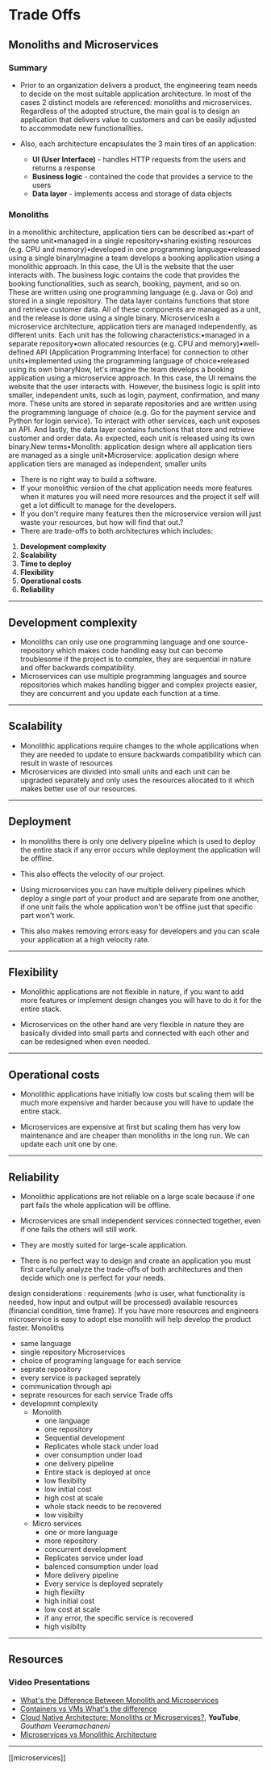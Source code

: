 # Trade Offs

## Monoliths and Microservices

### Summary

- Prior to an organization delivers a product, the engineering team needs to decide on the most suitable application architecture. In most of the cases 2 distinct models are referenced: monoliths and microservices. Regardless of the adopted structure, the main goal is to design an application that delivers value to customers and can be easily adjusted to accommodate new functionalities.

- Also, each architecture encapsulates the 3 main tires of an application:
  - **UI (User Interface)** - handles HTTP requests from the users and returns a response
  - **Business logic** - contained the code that provides a service to the users
  - **Data layer** - implements access and storage of data objects

### Monoliths

In a monolithic architecture, application tiers can be described as:•part of the same unit•managed in a single repository•sharing existing resources (e.g. CPU and memory)•developed in one programming language•released using a single binaryImagine a team develops a booking application using a monolithic approach. In this case, the UI is the website that the user interacts with. The business logic contains the code that provides the booking functionalities, such as search, booking, payment, and so on. These are written using one programming language (e.g. Java or Go) and stored in a single repository. The data layer contains functions that store and retrieve customer data. All of these components are managed as a unit, and the release is done using a single binary.
MicroservicesIn a microservice architecture, application tiers are managed independently, as different units. Each unit has the following characteristics:•managed in a separate repository•own allocated resources (e.g. CPU and memory)•well-defined API (Application Programming Interface) for connection to other units•implemented using the programming language of choice•released using its own binaryNow, let's imagine the team develops a booking application using a microservice approach.
In this case, the UI remains the website that the user interacts with. However, the business logic is split into smaller, independent units, such as login, payment, confirmation, and many more. These units are stored in separate repositories and are written using the programming language of choice (e.g. Go for the payment service and Python for login service). To interact with other services, each unit exposes an API. And lastly, the data layer contains functions that store and retrieve customer and order data. As expected, each unit is released using its own binary.New terms•Monolith: application design where all application tiers are managed as a single unit•Microservice: application design where application tiers are managed as independent, smaller units

- There is no right way to build a software.
- If your monolithic version of the chat application needs more features when it matures you will need more resources and the project it self will get a lot difficult to manage for the developers.
- If you don't require many features then the microservice version will just waste your resources, but how will find that out.?
- There are trade-offs to both architectures which includes:

1. **Development complexity**
2. **Scalability**
3. **Time to deploy**
4. **Flexibility**
5. **Operational costs**
6. **Reliability**

---

## Development complexity

- Monoliths can only use one programming language and one source-repository which makes code handling easy but can become troublesome if the project is to complex, they are sequential in nature and offer backwards compatibility.
- Microservices can use multiple programming languages and source repositories which makes handling bigger and complex projects easier, they are concurrent and you update each function at a time.

---

## Scalability

- Monolithic applications require changes to the whole applications when they are needed to update to ensure backwards compatibility which can result in waste of resources
- Microservices are divided into small units and each unit can be upgraded separately and only uses the resources allocated to it which makes better use of our resources.

---

## Deployment

- In monoliths there is only one delivery pipeline which is used to deploy the entire stack if any error occurs while deployment the application will be offline.
- This also effects the velocity of our project.

- Using microservices you can have multiple delivery pipelines which deploy a single part of your product and are separate from one another, if one unit fails the whole application won't be offline just that specific part won't work.
- This also makes removing errors easy for developers and you can scale your application at a high velocity rate.

---

## Flexibility

- Monolithic applications are not flexible in nature, if you want to add more features or implement design changes you will have to do it for the entire stack.

- Microservices on the other hand are very flexible in nature they are basically divided into small parts and connected with each other and can be redesigned when even needed.

---

## Operational costs

- Monolithic applications have initially low costs but scaling them will be much more expensive and harder because you will have to update the entire stack.

- Microservices are expensive at first but scaling them has very low maintenance and are cheaper than monoliths in the long run. We can update each unit one by one.

---

## Reliability

- Monolithic applications are not reliable on a large scale because if one part fails the whole application will be offline.

- Microservices are small independent services connected together, even if one fails the others will still work.
- They are mostly suited for large-scale application.

- There is no perfect way to design and create an application you must first carefully analyze the trade-offs of both architectures and then decide which one is perfect for your needs.

design considerations :
requirements (who is user, what functionality is needed, how input and output will be processed)
available resources (financial condition, time frame).
If you have more resources and engineers microservice is easy to adopt
else monolith will help develop the product faster.
Monoliths

- same language
- single repository
  Microservices
- choice of programing language for each service
- seprate repository
- every service is packaged seprately
- communication through api
- seprate resources for each service
  Trade offs
- developmnt complexity
  - Monolith
    - one language
    - one repository
    - Sequential development
    - Replicates whole stack under load
    - over consumption under load
    - one delivery pipeline
    - Entire stack is deployed at once
    - low flexibilty
    - low initial cost
    - high cost at scale
    - whole stack needs to be recovered
    - low visibilty
  - Micro services
    - one or more language
    - more repository
    - concurrent development
    - Replicates service under load
    - balenced consumption under load
    - More delivery pipeline
    - Every service is deployed seprately
    - high flexiilty
    - high initial cost
    - low cost at scale
    - if any error, the specific service is recovered
    - high visibilty

---

## Resources

### Video Presentations

- [What's the Difference Between Monolith and Microservices](https://nordicapis.com/whats-the-difference-between-monolith-and-microservices/)
- [Containers vs VMs What's the difference](https://www.youtube.com/watch?v=cjXI-yxqGTI)
- [Cloud Native Architecture: Monoliths or Microservices?](https://youtu.be/BmPnNmN9jtc), **YouTube**, _Goutham Veeramachaneni_
- [Microservices vs Monolithic Architecture](https://www.mulesoft.com/resources/api/microservices-vs-monolithic)

---

[[microservices]]
